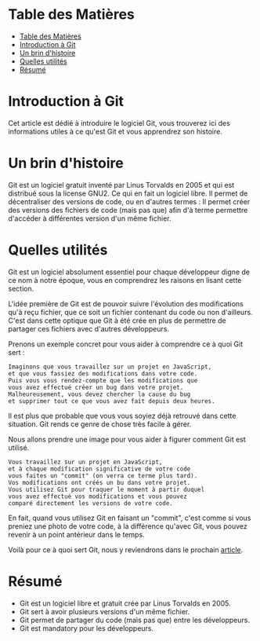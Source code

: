 # Table des Matières

- [Table des Matières](#table-des-matières)
- [Introduction à Git](#introduction-à-git)
- [Un brin d'histoire](#un-brin-dhistoire)
- [Quelles utilités](#quelles-utilités)
- [Résumé](#résumé)

# Introduction à Git

Cet article est dédié à introduire le logiciel Git, vous trouverez ici des informations utiles à ce qu'est Git et vous apprendrez son histoire.

# Un brin d'histoire

Git est un logiciel gratuit inventé par Linus Torvalds en 2005 et qui est distribué sous la license GNU2. Ce qui en fait un logiciel libre. Il permet de décentraliser des versions de code, ou en d'autres termes : Il permet créer des versions des fichiers de code (mais pas que) afin d'à terme permettre d'accéder à différentes version d'un même fichier.

# Quelles utilités

Git est un logiciel absolument essentiel pour chaque développeur digne de ce nom à notre époque, vous en comprendrez les raisons en lisant cette section.

L'idée première de Git est de pouvoir suivre l'évolution des modifications qu'à reçu fichier, que ce soit un fichier contenant du code ou non d'ailleurs. C'est dans cette optique que Git à été crée en plus de permettre de partager ces fichiers avec d'autres développeurs.

Prenons un exemple concret pour vous aider à comprendre ce à quoi Git sert :

```
Imaginons que vous travaillez sur un projet en JavaScript,
et que vous fassiez des modifications dans votre code.
Puis vous vous rendez-compte que les modifications que
vous avez effectué créer un bug dans votre projet.
Malheureusement, vous devez chercher la cause du bug
et supprimer tout ce que vous avez fait depuis deux heures.
```

Il est plus que probable que vous vous soyiez déjà retrouvé dans cette situation. Git rends ce genre de chose très facile à gérer.

Nous allons prendre une image pour vous aider à figurer comment Git est utilisé.

```
Vous travaillez sur un projet en JavaScript,
et à chaque modification significative de votre code
vous faites un "commit" (on verra ce terme plus tard).
Vos modifications ont créés un bu dans votre projet.
Vous utilisez Git pour traquer le moment à partir duquel
vous avez effectué vos modifications et vous pouvez
comparé directement les versions de votre code.
```

En fait, quand vous utilisez Git en faisant un "commit", c'est comme si vous preniez une photo de votre code, à la différence qu'avec Git, vous pouvez revenir à un point antérieur dans le temps.

Voilà pour ce à quoi sert Git, nous y reviendrons dans le prochain [article](../../02-versioning/fr/article.md).

# Résumé

- Git est un logiciel libre et gratuit crée par Linus Torvalds en 2005.
- Git sert à avoir plusieurs versions d'un même fichier.
- Git permet de partager du code (mais pas que) entre les développeurs.
- Git est mandatory pour les développeurs.
